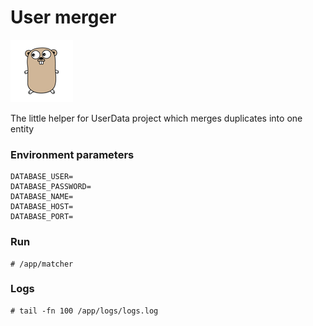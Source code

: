 # User merger
![GoLang](/doc/img/logo.png)

The little helper for UserData project which merges duplicates into one entity

### Environment parameters
```
DATABASE_USER=
DATABASE_PASSWORD=
DATABASE_NAME=
DATABASE_HOST=
DATABASE_PORT=
```

### Run
```
# /app/matcher
```

### Logs
```
# tail -fn 100 /app/logs/logs.log
```